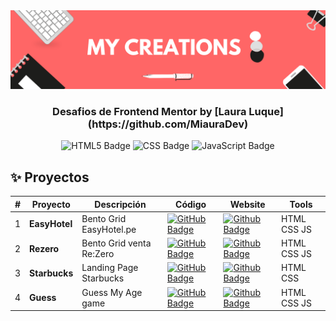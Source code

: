 <div align="center">
    <a href="https://www.javascript100.dev">
    <img src="./Banners.png" /> 
    </a>
  <h3>
    <strong>Desafios de Frontend Mentor by [Laura Luque](https://github.com/MiauraDev)</strong>
  </h3>
</div>

<p></p>

<div align="center">

![HTML5 Badge](https://img.shields.io/badge/HTML5-E34F26?&logo=html5&logoColor=white)
![CSS Badge](https://img.shields.io/badge/CSS3-1572B6?&logo=css3&logoColor=white)
![JavaScript Badge](https://img.shields.io/badge/JavaScript-F7DF1E?logo=javascript&logoColor=000&style=flat)

</div>

## ✨ Proyectos

| #   | Proyecto     | Descripción                   | Código                                                                                                                                      | Website                                                                                                                             | Tools        |
| --- | ------------ | ----------------------------- | ------------------------------------------------------------------------------------------------------------------------------------------- | ----------------------------------------------------------------------------------------------------------------------------------- | ------------ |
| 1   | **EasyHotel**| Bento Grid EasyHotel.pe      | [![GitHub Badge](https://img.shields.io/badge/Código-181717?logo=github&logoColor=fff&style=flat-square)](https://github.com/MiauraDev/My-creations/tree/main/1%20Bento-Easy-Hotel)          | [![Github Badge](https://img.shields.io/badge/Website-000?logo=github&logoColor=fff&style=flat-square)](https://miauradev.github.io/My-creations/1%20Bento-Easy-Hotel/)          | HTML CSS JS  |
| 2   | **Rezero**   | Bento Grid venta Re:Zero     | [![GitHub Badge](https://img.shields.io/badge/Código-181717?logo=github&logoColor=fff&style=flat-square)](https://github.com/MiauraDev/My-creations/tree/main/2%20bento-venta-Rezero)          | [![Github Badge](https://img.shields.io/badge/Website-000?logo=github&logoColor=fff&style=flat-square)](https://miauradev.github.io/My-creations/2%20bento-venta-Rezero/)         | HTML CSS JS  |
| 3   | **Starbucks**| Landing Page Starbucks       | [![GitHub Badge](https://img.shields.io/badge/Código-181717?logo=github&logoColor=fff&style=flat-square)](https://github.com/MiauraDev/My-creations/tree/main/3%20landing-page-Starbucks)       | [![Github Badge](https://img.shields.io/badge/Website-000?logo=github&logoColor=fff&style=flat-square)](https://miauradev.github.io/My-creations/3%20landing-page-Starbucks/)      | HTML CSS    |
| 4   | **Guess**    | Guess My Age game            | [![GitHub Badge](https://img.shields.io/badge/Código-181717?logo=github&logoColor=fff&style=flat-square)](https://github.com/MiauraDev/My-creations/tree/main/4%20Guess)                      | [![Github Badge](https://img.shields.io/badge/Website-000?logo=github&logoColor=fff&style=flat-square)](https://miauradev.github.io/My-creations/4%20Guess/)                     | HTML CSS JS  |


